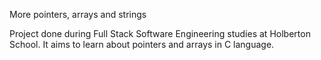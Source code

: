 More pointers, arrays and strings

Project done during Full Stack Software Engineering studies at Holberton School. It aims to learn about pointers and arrays in C language.
